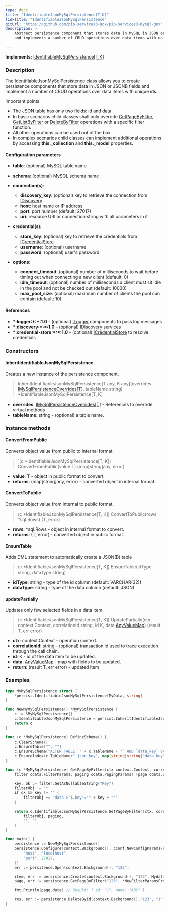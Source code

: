 ```yaml
---
type: docs
title: "IdentifiableJsonMySqlPersistence[T,K]"
linkTitle: "IdentifiableJsonMySqlPersistence"
gitUrl: "https://github.com/pip-services3-gox/pip-services3-mysql-gox"
description: >
    Abstract persistence component that stores data in MySQL in JSON or JSONB fields
    and implements a number of CRUD operations over data items with unique ids.

---
```


**Implements:** [IdentifiableMySqlPersistence[T,K]](../identifiable_mysql_persistence)

### Description

The IdentifiableJsonMySqlPersistence class allows you to create persistence components that store data in JSON or JSONB fields and implement a number of CRUD operations over data items with unique ids.

Important points

- The JSON table has only two fields: id and data.
- In basic scenarios child classes shall only override [GetPageByFilter](../mysql_persistence/#getpagebyfilter), [GetListByFilter](../mysql_persistence/#getlistbyfilter) or [DeleteByFilter](../mysql_persistence/#deletebyfilter) operations with a specific filter function. 
- All other operations can be used out of the box. 
- In complex scenarios child classes can implement additional operations by accessing **this._collection** and **this._model** properties.


#### Configuration parameters

- **table**: (optional) MySQL table name
- **schema**: (optional) MySQL schema name

- **connection(s)**:    
    - **discovery_key**: (optional) key to retrieve the connection from [IDiscovery](../../../components/connect/idiscovery)
    - **host**: host name or IP address
    - **port**: port number (default: 27017)
    - **uri**: resource URI or connection string with all parameters in it

- **credential(s)**:    
    - **store_key**: (optional) key to retrieve the credentials from [ICredentialStore](../../../components/auth/icredential_store)
    - **username**: (optional) username
    - **password**: (optional) user's password

- **options**:
    - **connect_timeout**: (optional) number of milliseconds to wait before timing out when connecting a new client (default: 0)
    - **idle_timeout**: (optional) number of milliseconds a client must sit idle in the pool and not be checked out (default: 10000)
    - **max_pool_size**: (optional) maximum number of clients the pool can contain (default: 10)


#### References
- **\*:logger:\*:\*:1.0** - (optional) [ILogger](../../../components/log/ilogger) components to pass log messages
- **\*:discovery:\*:\*:1.0** - (optional) [IDiscovery](../../../components/connect/idiscovery) services
- **\*:credential-store:\*:\*:1.0** - (optional) [ICredentialStore](../../../components/auth/icredential_store) to resolve credentials



### Constructors

#### InheritIdentifiableJsonMySqlPersistence
Creates a new instance of the persistence component.

> InheritIdentifiableJsonMySqlPersistence[T any, K any](overrides [IMySqlPersistenceOverrides[T]](../imysql_persistence_overrides), tableName string) *IdentifiableJsonMySqlPersistence[T, K]

- **overrides**: [IMySqlPersistenceOverrides[T]](../imysql_persistence_overrides) - References to override virtual methods
- **tableName**: string - (optional) a table name.


### Instance methods

#### ConvertFromPublic
Converts object value from public to internal format.

> `(c *IdentifiableJsonMySqlPersistence[T, K]) ConvertFromPublic(value T) (map[string]any, error)

- **value**: T - object in public format to convert.
- **returns**: (map[string]any, error) - converted object in internal format.


#### ConvertToPublic
Converts object value from internal to public format.

> (c *IdentifiableJsonMySqlPersistence[T, K]) ConvertToPublic(rows *sql.Rows) (T, error)

- **rows**: *sql.Rows - object in internal format to convert.
- **returns**: (T, error) - converted object in public format.


#### EnsureTable
Adds DML statement to automatically create a JSON(B) table

> (c *IdentifiableJsonMySqlPersistence[T, K]) EnsureTable(idType string, dataType string)

- **idType**: string - type of the id column (default: VARCHAR(32))
- **dataType**: string - type of the data column (default: JSON)


#### updatePartially
Updates only few selected fields in a data item.

> (c *IdentifiableJsonMySqlPersistence[T, K]) UpdatePartially(ctx context.Context, correlationId string, id K, data [AnyValueMap](../../../commons/data/any_value_map)) (result T, err error)

- **ctx**: context.Context - operation context.
- **correlationId**: string - (optional) transaction id used to trace execution through the call chain.
- **id**: K - id of the data item to be updated.
- **data**: [AnyValueMap](../../../commons/data/any_value_map) - map with fields to be updated.
- **return**: (result T, err error) - updated item

### Examples

```go
type MyMySqlPersistence struct {
	*persist.IdentifiableJsonMySqlPersistence[MyData, string]
}

func NewMyMySqlPersistence() *MyMySqlPersistence {
	c := &MyMySqlPersistence{}
	c.IdentifiableJsonMySqlPersistence = persist.InheritIdentifiableJsonMySqlPersistence[MyData, string](c, "mydata")
	return c
}

func (c *MyMySqlPersistence) DefineSchema() {
	c.ClearSchema()
	c.EnsureTable("", "")
	c.EnsureSchema("ALTER TABLE `" + c.TableName + "` ADD `data_key` VARCHAR(50) AS (JSON_UNQUOTE(`data`->\"$.key\"))")
	c.EnsureIndex(c.TableName+"_json_key", map[string]string{"data_key": "1"}, map[string]string{"unique": "true"})
}

func (c *MyMySqlPersistence) GetPageByFilter(ctx context.Context, correlationId string,
	filter cdata.FilterParams, paging cdata.PagingParams) (page cdata.DataPage[MyData], err error) {

	key, ok := filter.GetAsNullableString("Key")
	filterObj := ""
	if ok && key != "" {
		filterObj += "data->'$.key'='" + key + "'"
	}

	return c.IdentifiableJsonMySqlPersistence.GetPageByFilter(ctx, correlationId,
		filterObj, paging,
		"", "",
	)
}

func main() {
	persistence := NewMyMySqlPersistence()
	persistence.Configure(context.Background(), cconf.NewConfigParamsFromTuples(
		"host", "localhost",
		"port", 27017,
	))
	err := persitence.Open(context.Background(), "123")

	item, err := persistence.Create(context.Background(), "123", Mydata{Id: "1", Name: "ABC"})
	page, err := persistence.GetPageByFilter("123", *NewFilterParamsFromTuples("name", "ABC"), nil)

	fmt.Println(page.data) // Result: { id: "1", name: "ABC" }

	res, err := persistence.DeleteById(context.Background(),"123", "1")
}

```
